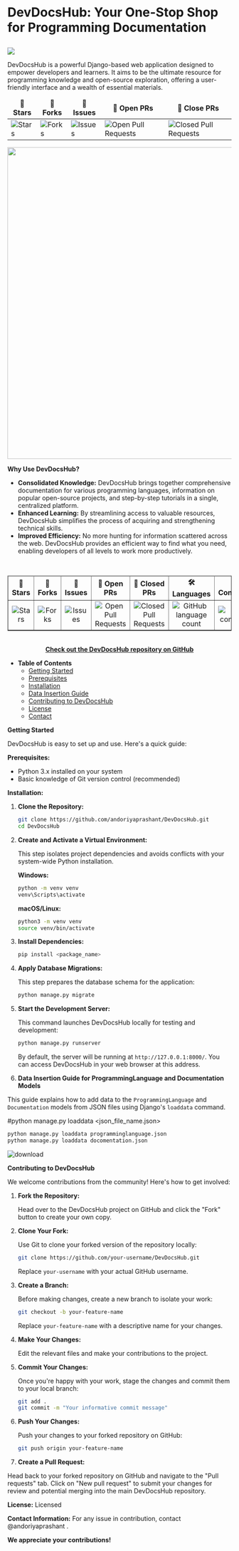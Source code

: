 # <p>DevDocsHub: Your One-Stop Shop for Programming Documentation
<img  src="https://readme-typing-svg.herokuapp.com?color=45ffaa&size=40&width=900&height=80&lines=Welcome-to-DevDocsHub"/>
</p>

DevDocsHub is a powerful Django-based web application designed to empower developers and learners. It aims to be the ultimate resource for programming knowledge and open-source exploration, offering a user-friendly interface and a wealth of essential materials.
<br/>
<table align="center">
    <thead align="center">
        <tr border: 2px;>
            <td><b>🌟 Stars</b></td>
            <td><b>🍴 Forks</b></td>
            <td><b>🐛 Issues</b></td>
            <td><b>🔔 Open PRs</b></td>
            <td><b>🔕 Close PRs</b></td>
        </tr>
     </thead>
    <tbody>
      <tr>
          <td><img alt="Stars" src="https://img.shields.io/github/stars/andoriyaprashant/DevDocsHub?style=flat&logo=github"/></td>
          <td><img alt="Forks" src="https://img.shields.io/github/forks/andoriyaprashant/DevDocsHub?style=flat&logo=github"/></td>
          <td><img alt="Issues" src="https://img.shields.io/github/issues/andoriyaprashant/DevDocsHub?style=flat&logo=github"/></td>
          <td><img alt="Open Pull Requests" src="https://img.shields.io/github/issues-pr/andoriyaprashant/DevDocsHub?style=flat&logo=github"/></td>
          <td><img alt="Closed Pull Requests" src="https://img.shields.io/github/issues-pr-closed/andoriyaprashant/DevDocsHub?style=flat&color=critical&logo=github"/></td>
      </tr>
    </tbody>
</table>

<img src="https://user-images.githubusercontent.com/74038190/212284100-561aa473-3905-4a80-b561-0d28506553ee.gif" width="700">

**Why Use DevDocsHub?**

* **Consolidated Knowledge:** DevDocsHub brings together comprehensive documentation for various programming languages, information on popular open-source projects, and step-by-step tutorials in a single, centralized platform.
* **Enhanced Learning:** By streamlining access to valuable resources, DevDocsHub simplifies the process of acquiring and strengthening technical skills.
* **Improved Efficiency:**  No more hunting for information scattered across the web. DevDocsHub provides an efficient way to find what you need, enabling developers of all levels to work more productively.
<div align="center">
    <br>
    <!-- Table for GitHub Repo Stats -->
    <table align="center" border="1" cellpadding="10" cellspacing="0">
        <thead align="center">
            <tr>
                <td><b>🌟 Stars</b></td>
                <td><b>🍴 Forks</b></td>
                <td><b>🐛 Issues</b></td>
                <td><b>🔔 Open PRs</b></td>
                <td><b>🔕 Closed PRs</b></td>
                <td><b>🛠️ Languages</b></td>
                <td><b>🌐 Contributors</b></td>
            </tr>
        </thead>
        <tbody align="center">
            <tr>
                <td><img alt="Stars" src="https://img.shields.io/github/stars/andoriyaprashant/DevDocsHub?style=flat&logo=github"/></td>
                <td><img alt="Forks" src="https://img.shields.io/github/forks/andoriyaprashant/DevDocsHub?style=flat&logo=github"/></td>
                <td><img alt="Issues" src="https://img.shields.io/github/issues/andoriyaprashant/DevDocsHub?style=flat&logo=github"/></td>
                <td><img alt="Open Pull Requests" src="https://img.shields.io/github/issues-pr/andoriyaprashant/DevDocsHub?style=flat&logo=github"/></td>
                <td><img alt="Closed Pull Requests" src="https://img.shields.io/github/issues-pr-closed/andoriyaprashant/DevDocsHub?style=flat&color=critical&logo=github"/></td>
                <td><img alt="GitHub language count" src="https://img.shields.io/github/languages/count/andoriyaprashant/DevDocsHub?style=flat&color=critical&logo=github"/></td>
                <td><img alt="GitHub contributors" src="https://img.shields.io/github/contributors/andoriyaprashant/DevDocsHub?color=2b9348"/></td>
            </tr>
        </tbody>
    </table>
    
   <br>
    <!-- Repository link -->
    <a href="https://github.com/andoriyaprashant/DevDocsHub" target="_blank">
        <strong>Check out the DevDocsHub repository on GitHub</strong>
    </a>
</div>

* **Table of Contents**
   - [Getting Started](#getting-started)
   - [Prerequisites](#prerequisites)
   - [Installation](#installation)
   - [Data Insertion Guide](#data-insertion-guide)
   - [Contributing to DevDocsHub](#contributing-to-devdocshub)
   - [License](#license)
   - [Contact](#contact)


**Getting Started**

DevDocsHub is easy to set up and use. Here's a quick guide:

**Prerequisites:**

* Python 3.x installed on your system
* Basic knowledge of Git version control (recommended)

**Installation:**

1. **Clone the Repository:**

   ```bash
   git clone https://github.com/andoriyaprashant/DevDocsHub.git
   cd DevDocsHub
   ```

2. **Create and Activate a Virtual Environment:**

   This step isolates project dependencies and avoids conflicts with your system-wide Python installation. 

   **Windows:**

   ```bash
   python -m venv venv
   venv\Scripts\activate
   ```

   **macOS/Linux:**

   ```bash
   python3 -m venv venv
   source venv/bin/activate
   ```

3. **Install Dependencies:**

   ```bash
   pip install <package_name>
   ```

4. **Apply Database Migrations:**

   This step prepares the database schema for the application:

   ```bash
   python manage.py migrate
   ```

5. **Start the Development Server:**

   This command launches DevDocsHub locally for testing and development:

   ```bash
   python manage.py runserver
   ```

   By default, the server will be running at `http://127.0.0.1:8000/`. You can access DevDocsHub in your web browser at this address.

6. **Data Insertion Guide for ProgrammingLanguage and Documentation Models**

This guide explains how to add data to the `ProgrammingLanguage` and `Documentation` models from JSON files using Django's `loaddata` command.

   #python manage.py loaddata <json_file_name.json>
   
   ```bash
   python manage.py loaddata programminglanguage.json
   python manage.py loaddata docomentation.json
   ```
![download](https://github.com/user-attachments/assets/f9dd9390-b451-4937-9986-8eab1a48fdd2)

**Contributing to DevDocsHub**

We welcome contributions from the community! Here's how to get involved:

1. **Fork the Repository:**

   Head over to the DevDocsHub project on GitHub and click the "Fork" button to create your own copy. 

2. **Clone Your Fork:**

   Use Git to clone your forked version of the repository locally:

   ```bash
   git clone https://github.com/your-username/DevDocsHub.git
   ```
   Replace `your-username` with your actual GitHub username.

3. **Create a Branch:**

   Before making changes, create a new branch to isolate your work:

   ```bash
   git checkout -b your-feature-name
   ```
   Replace `your-feature-name` with a descriptive name for your changes.

4. **Make Your Changes:**

   Edit the relevant files and make your contributions to the project.

5. **Commit Your Changes:**

   Once you're happy with your work, stage the changes and commit them to your local branch:

   ```bash
   git add .
   git commit -m "Your informative commit message"
   ```

6. **Push Your Changes:**

   Push your changes to your forked repository on GitHub:

   ```bash
   git push origin your-feature-name
   ```

7. **Create a Pull Request:**

Head back to your forked repository on GitHub and navigate to the "Pull requests" tab. Click on "New pull request" to submit your changes for review and potential merging into the main DevDocsHub repository.

**License:**
Licensed

**Contact Information:**
For any issue in contribution, contact @andoriyaprashant .


**We appreciate your contributions!**


  




